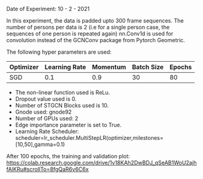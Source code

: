 Date of Experiment: 10 - 2 - 2021

In this experiment, the data is padded upto 300 frame sequences. 
The number of persons per data is 2 (i.e for a single person case, the sequences of one person is repeated again)
nn.Conv1d is used for convolution instead of the GCNConv package from Pytorch Geometric. 

The following hyper parameters are used:

 Optimizer  | Learning Rate |  Momentum    |  Batch Size | Epochs
 ------------- | -------------| ---------- | ---------| -------
 SGD           | 0.1          | 0.9        | 30   | 80 


+ The non-linear function used is ReLu. 
+ Dropout value used is 0.
+ Number of STGCN Blocks used is 10.
+ Gnode used: gnode92
+ Number of GPUs used: 2
+ Edge importance parameter is set to True.
+ Learning Rate Scheduler: scheduler=lr_scheduler.MultiStepLR(optimizer,milestones=[10,50],gamma=0.1)

After 100 epochs, the training and validation plot: https://colab.research.google.com/drive/1v18KAh2DwBDJ_qSeAB1WoU2ajhfAlKRu#scrollTo=8fgQaR6v6C6x
